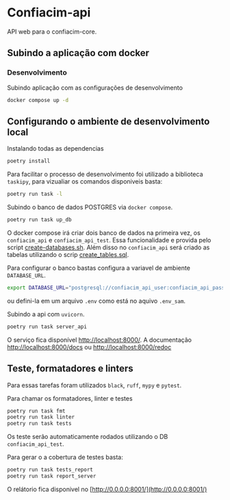 # Confiacim-api

API web para o confiacim-core.

## Subindo a aplicação com docker

### Desenvolvimento

Subindo aplicação com as configurações de desenvolvimento

```bash
docker compose up -d
```

## Configurando o ambiente de desenvolvimento local

Instalando todas as dependencias

```bash
poetry install
```

Para facilitar o processo de desenvolvimento foi utilizado a biblioteca `taskipy`, para vizualiar os comandos disponiveis basta:

```bash
poetry run task -l
```

Subindo o banco de dados POSTGRES via `docker compose`.

```bash
poetry run task up_db
```

O docker compose irá criar dois banco de dados na primeira vez, os `confiacim_api` e `confiacim_api_test`. Essa funcionalidade e provida pelo script [create-databases.sh](./postgres/create-databases.sh). Além disso no `confiacim_api` será criado as tabelas utilizando o scrip [create_tables.sql](./postgres/create_tables.sql).

Para configurar o banco bastas configura a variavel de ambiente `DATABASE_URL`.

```bash
export DATABASE_URL="postgresql://confiacim_api_user:confiacim_api_password@localhost:5432/confiacim_api"
```

ou defini-la em um arquivo `.env` como está no aquivo `.env_sam`.

Subindo a api com `uvicorn`.

```bash
poetry run task server_api
```

O serviço fica disponível [http://localhost:8000/](http://localhost:8000/). A documentação [http://localhost:8000/docs](http://localhost:8000/docs)
ou [http://localhost:8000/redoc](http://localhost:8000/redoc)

## Teste, formatadores e linters

Para essas tarefas foram utilizados `black`, `ruff`, `mypy` e `pytest`.

Para chamar os formatadores, linter e testes

```bash
poetry run task fmt
poetry run task linter
poetry run task tests
```

Os teste serão automaticamente rodados utilizando o DB `confiacim_api_test`.

Para gerar o a cobertura de testes basta:

```bash
poetry run task tests_report
poetry run task report_server
```

O relátorio fica disponivel no [http://0.0.0.0:8001/](http://0.0.0.0:8001/)
